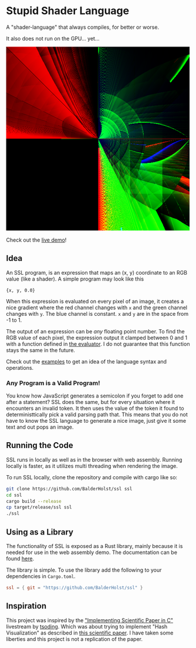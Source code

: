 # Stupid Shader Language
A "shader-language" that always compiles, for better or worse.

It also does not run on the GPU... yet...

![Image Representation of Readme|500](./readme.png)

Check out the [live demo](https://balderholst.github.io/SSL/)!

## Idea
An SSL program, is an expression that maps an (x, y) coordinate to an RGB value (like a shader). A simple program may look like this
```text
{x, y, 0.0}
```
When this expression is evaluated on every pixel of an image, it creates a nice gradient where the red channel changes with `x` and the green channel changes with `y`. The blue channel is constant. `x` and `y` are in the space from -1 to 1.

The output of an expression can be *any* floating point number. To find the RGB value of each pixel, the expression output it clamped between 0 and 1 with a function defined in [the evaluator](./src/evaluator.rs). I do not guarantee that this function stays the same in the future.

Check out the [examples](./examples/) to get an idea of the language syntax and operations.

### Any Program is a Valid Program!
You know how JavaScript generates a semicolon if you forget to add one after a statement? SSL does the same, but for every situation where it encounters an invalid token. It then uses the value of the token it found to deterministtically pick a valid parsing path that. This means that you do not have to know the SSL language to generate a nice image, just give it some text and out pops an image.


## Running the Code
SSL runs in locally as well as in the browser with web assembly. Running locally is faster, as it utilizes multi threading when rendering the image.

To run SSL locally, clone the repository and compile with cargo like so:
```bash
git clone https://github.com/BalderHolst/ssl ssl
cd ssl
cargo build --release
cp target/release/ssl ssl
./ssl
```

## Using as a Library
The functionality of SSL is exposed as a Rust library, mainly because it is needed for use in the web assembly demo. The documentation can be found [here](https://balderholst.github.io/SSL/doc/ssl/).

The library is simple. To use the library add the following to your dependencies in `Cargo.toml`.

```toml
ssl = { git = "https://github.com/BalderHolst/ssl" }
```

## Inspiration
This project was inspired by the ["Implementing Scientific Paper in C"](https://www.youtube.com/watch?v=3D_h2RE0o0E) livestream by [tsoding](https://github.com/tsoding). Which was about trying to implement "Hash Visualization" as described in [this scientific paper](http://users.ece.cmu.edu/~adrian/projects/validation/validation.pdf). I have taken some liberties and this project is not a replication of the paper.

